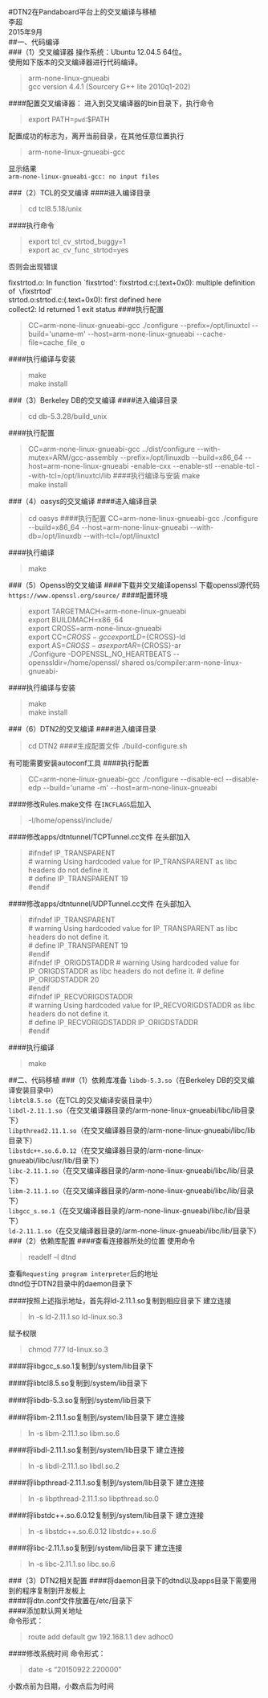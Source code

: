 #DTN2在Pandaboard平台上的交叉编译与移植  
李超  
2015年9月  
##一、代码编译  
###（1）交叉编译器
操作系统：Ubuntu 12.04.5 64位。  
使用如下版本的交叉编译器进行代码编译。  
> arm-none-linux-gnueabi  
> gcc version 4.4.1 (Sourcery G++ lite 2010q1-202)

####配置交叉编译器：
进入到交叉编译器的bin目录下，执行命令  
> export PATH=`pwd`:$PATH

配置成功的标志为，离开当前目录，在其他任意位置执行
> arm-none-linux-gnueabi-gcc

显示结果  
`arm-none-linux-gnueabi-gcc: no input files`

###（2）TCL的交叉编译
####进入编译目录
>cd tcl8.5.18/unix

####执行命令
> export tcl`_`cv`_`strtod_buggy=1  
export ac`_`cv`_`func`_`strtod=yes

否则会出现错误

fixstrtod.o: In function \`fixstrtod':
fixstrtod.c:(.text+0x0): multiple definition of` \`fixstrtod'  
strtod.o:strtod.c:(.text+0x0): first defined here  
collect2: ld returned 1 exit status
####执行配置
> CC=arm-none-linux-gnueabi-gcc ./configure --prefix=/opt/linuxtcl --build='uname–m' --host=arm-none-linux-gnueabi --cache-file=cache`_`file`_`o

####执行编译与安装
>make  
make install

###（3）Berkeley DB的交叉编译
####进入编译目录
>cd db-5.3.28/build_unix

####执行配置
> CC=arm-none-linux-gnueabi-gcc ../dist/configure --with-mutex=ARM/gcc-assembly --prefix=/opt/linuxdb --build=x86_64 --host=arm-none-linux-gnueabi -enable-cxx --enable-stl --enable-tcl --with-tcl=/opt/linuxtcl/lib
####执行编译与安装
>make  
make install

###（4）oasys的交叉编译
####进入编译目录
>cd oasys
####执行配置
>CC=arm-none-linux-gnueabi-gcc ./configure --build=x86_64 --host=arm-none-linux-gnueabi  --with-db=/opt/linuxdb --with-tcl=/opt/linuxtcl

####执行编译
>make

###（5）Openssl的交叉编译
####下载并交叉编译openssl
下载openssl源代码  
`https://www.openssl.org/source/`
####配置环境
>export TARGETMACH=arm-none-linux-gnueabi  
export BUILDMACH=x86`_`64  
export CROSS=arm-none-linux-gnueabi  
export CC=${CROSS}-gcc  
export LD=${CROSS}-ld  
export AS=${CROSS}-as  
export AR=${CROSS}-ar  
./Configure -DOPENSSL_NO_HEARTBEATS --openssldir=/home/openssl/ shared os/compiler:arm-none-linux-gnueabi-

####执行编译与安装
>make  
make install

###（6）DTN2的交叉编译
####进入编译目录
>cd DTN2
####生成配置文件
>./build-configure.sh

有可能需要安装autoconf工具
####执行配置
>CC=arm-none-linux-gnueabi-gcc ./configure --disable-ecl --disable-edp --build='uname -m' --host=arm-none-linux-gnueabi

####修改Rules.make文件
在`INCFLAGS`后加入
>-I/home/openssl/include/

####修改apps/dtntunnel/TCPTunnel.cc文件
在头部加入  
>\#ifndef IP`_`TRANSPARENT  
\#   warning Using hardcoded value for IP_TRANSPARENT as libc headers do not define it.  
\#   define IP`_`TRANSPARENT 19  
\#endif  

####修改apps/dtntunnel/UDPTunnel.cc文件
在头部加入
>\#ifndef IP`_`TRANSPARENT  
\#   warning Using hardcoded value for IP`_`TRANSPARENT as libc headers do not define it.  
\#   define IP`_`TRANSPARENT 19  
\#endif  
\#ifndef IP`_`ORIGDSTADDR
\#   warning Using hardcoded value for IP`_`ORIGDSTADDR as libc headers do not define it.
\#   define IP`_`ORIGDSTADDR 20  
\#endif  
\#ifndef IP`_`RECVORIGDSTADDR  
\#   warning Using hardcoded value for IP_RECVORIGDSTADDR as libc headers do not define it.  
\#   define IP`_`RECVORIGDSTADDR IP`_`ORIGDSTADDR  
\#endif

####执行编译
>make

##二、代码移植
###（1）依赖库准备
`libdb-5.3.so`（在Berkeley DB的交叉编译安装目录中）  
`libtcl8.5.so`（在TCL的交叉编译安装目录中）  
`libdl-2.11.1.so`（在交叉编译器目录的/arm-none-linux-gnueabi/libc/lib目录下）  
`libpthread2.11.1.so`（在交叉编译器目录的/arm-none-linux-gnueabi/libc/lib目录下）  
`libstdc++.so.6.0.12`（在交叉编译器目录的/arm-none-linux-gnueabi/libc/usr/lib/目录下）  
`libc-2.11.1.so`（在交叉编译器目录的/arm-none-linux-gnueabi/libc/lib/目录下）  
`libm-2.11.1.so`（在交叉编译器目录的/arm-none-linux-gnueabi/libc/lib/目录下）  
`libgcc_s.so.1`（在交叉编译器目录的/arm-none-linux-gnueabi/libc/lib/目录下）  
`ld-2.11.1.so`（在交叉编译器目录的/arm-none-linux-gnueabi/libc/lib/目录下）
###（2）依赖库配置
####查看连接器所处的位置
使用命令
>readelf –l dtnd

查看`Requesting program interpreter`后的地址  
dtnd位于DTN2目录中的daemon目录下

####按照上述指示地址，首先将ld-2.11.1.so复制到相应目录下
建立连接
>ln -s ld-2.11.1.so ld-linux.so.3

赋予权限
>chmod 777 ld-linux.so.3

####将libgcc_s.so.1复制到/system/lib目录下

####将libtcl8.5.so复制到/system/lib目录下

####将libdb-5.3.so复制到/system/lib目录下

####将libm-2.11.1.so复制到/system/lib目录下
建立连接
>ln -s libm-2.11.1.so libm.so.6

####将libdl-2.11.1.so复制到/system/lib目录下
建立连接
>ln -s libdl-2.11.1.so libdl.so.2

####将libpthread-2.11.1.so复制到/system/lib目录下
建立连接
>ln -s libpthread-2.11.1.so libpthread.so.0

####将libstdc++.so.6.0.12复制到/system/lib目录下
建立连接
>ln -s libstdc++.so.6.0.12 libstdc++.so.6

####将libc-2.11.1.so复制到/system/lib目录下
建立连接
>ln -s libc-2.11.1.so libc.so.6

###（3）DTN2相关配置
####将daemon目录下的dtnd以及apps目录下需要用到的程序复制到开发板上  
####将dtn.conf文件放置在/etc/目录下  
####添加默认网关地址  
命令形式：
>route add default gw 192.168.1.1 dev adhoc0

####修改系统时间
命令形式：
>date -s “20150922.220000”

小数点前为日期，小数点后为时间
